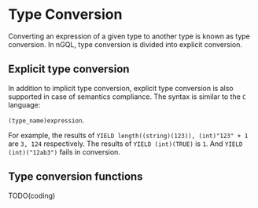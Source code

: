 # Type Conversion

Converting an expression of a given type to another type is known as type conversion. In nGQL, type conversion is divided into explicit conversion.
<!-- Converting an expression of a given type to another type is known as type conversion. In nGQL, type conversion is divided into implicit conversion and explicit conversion. -->

<!-- ## Implicit type conversion

Implicit conversions are automatically performed when a value is copied to a compatible type.

1. Following types can implicitly converted to `bool`:

   - The conversions from/to bool consider `false` equivalent to `0` for empty string types, and `true` is equivalent to all other values.
   - The conversions from/to bool consider `false` equivalent to `0` for int types, and `true` is equivalent to all other values.
   - The conversions from/to bool consider `false` equivalent to `0.0` for float types, and `true` is equivalent to all other values.

2. `int` can be implicitly converted to `double`. -->

## Explicit type conversion

In addition to implicit type conversion, explicit type conversion is also supported in case of semantics compliance. The syntax is similar to the `C` language:

`(type_name)expression`.

For example, the results of `YIELD length((string)(123)), (int)"123" + 1` are `3, 124` respectively. The results of `YIELD (int)(TRUE)` is `1`. And `YIELD (int)("12ab3")` fails in conversion.

## Type conversion functions

TODO(coding)

<!-- the following standard opencypher functions are not implemented yet.
| Function | Description |
| - | - |
| toBoolean() | Converts a string value to a boolean value. | 
| toFloat() | Converts an integer or string value to a floating point number. |
| toInteger() | Converts a floating point or string value to an integer value. |
| type() | Returns the string representation of the relationship type.  |
-->